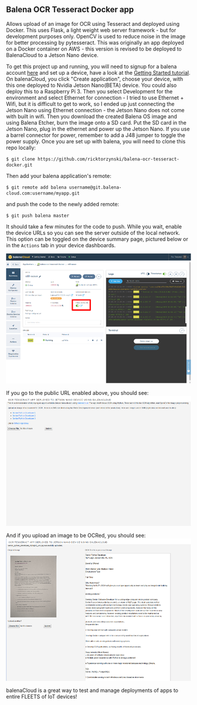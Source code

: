 ## Balena OCR Tesseract Docker app

Allows upload of an image for OCR using Tesseract and deployed using Docker. This uses Flask, a light weight web server framework - but for development purposes only. OpenCV is used to reduce noise in the image for better processing by pytesseract.  This was originally an app deployed on a Docker container on AWS - this version is revised to be deployed to BalenaCloud to a Jetson Nano device.

To get this project up and running, you will need to signup for a balena account [here][signup-page] and set up a device, have a look at the [Getting Started tutorial][gettingStarted-link]. On balenaCloud, you click "Create application", choose your device, with this one deployed to Nvidia Jetson Nano(BETA) device.  You could also deploy this to a Raspberry Pi 3.  Then you select Development for the environment and select Ethernet for connection - I tried to use Ethernet + Wifi, but it is difficult to get to work, so I ended up just connecting the Jetson Nano using Ethernet connection - the Jetson Nano does not come with built in wifi.  Then you download the created Balena OS image and using Balena Etcher, burn the image onto a SD card.  Put the SD card in the Jetson Nano, plug in the ethernet and power up the Jetson Nano.  If you use a barrel connector for power, remember to add a J48 jumper to toggle the power supply. Once you are set up with balena, you will need to clone this repo locally:
```
$ git clone https://github.com/ricktorzynski/balena-ocr-tesseract-docker.git
```
Then add your balena application's remote:
```
$ git remote add balena username@git.balena-cloud.com:username/myapp.git
```
and push the code to the newly added remote:
```
$ git push balena master
```
It should take a few minutes for the code to push. While you wait, enable the device URLs so you can see the server outside of the local network. This option can be toggled on the device summary page, pictured below or in the `Actions` tab in your device dashboards.

![Enable device URL](/img/balenacloud.png)

If you go to the public URL enabled above, you should see:
![app index](/img/balenacloud2.png)

And if you upload an image to be OCRed, you should see:
![ocr](/img/balenacloud3.png)

balenaCloud is a great way to test and manage deployments of apps to entire FLEETS of IoT devices!

[balena-link]:https://balena.io/
[signup-page]:https://dashboard.balena-cloud.com/signup
[gettingStarted-link]:http://balena.io/docs/learn/getting-started/
